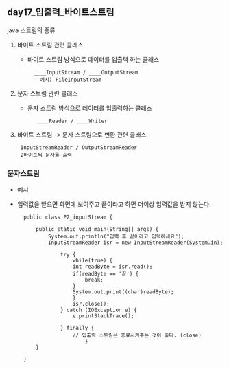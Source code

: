 ## day17_입출력_바이트스트림

java 스트림의 종류
1. 바이트 스트림 관련 클래스
	- 바이트 스트림 방식으로 데이터를 입출력 하는 클래스

			____InputStream / ____OutputStream
			- 예시) FileInputStream

2. 문자 스트림 관련 클래스
	- 문자 스트림 방식으로 데이터를 입출력하는 클래스
	    
			 ____Reader / ____Writer
			
3. 바이트 스트림 -> 문자 스트림으로 변환 관련 클래스
	
		InputStreamReader / OutputStreamReader 
		2바이트씩 문자를 출력


### 문자스트림
- 예시
- 입력값을 받으면 화면에 보여주고 끝이라고 하면 더이상 입력값을 받지 않는다.

		public class P2_inputStream {

			public static void main(String[] args) {
				System.out.println("입력 후 끝이라고 입력하세요");
				InputStreamReader isr = new InputStreamReader(System.in);

					try {
						while(true) {
						int readByte = isr.read();
						if(readByte == '끝') {
							break;
						}
						System.out.print((char)readByte);
						}
						isr.close(); 
					} catch (IOException e) {
						e.printStackTrace();

					} finally {
						// 입출력 스트림은 종료시켜주는 것이 좋다. (close)
							}		
			}

		}
